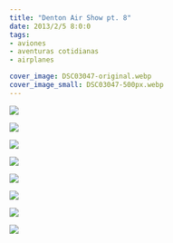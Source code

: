```yaml
---
title: "Denton Air Show pt. 8"
date: 2013/2/5 8:0:0
tags: 
- aviones
- aventuras cotidianas
- airplanes

cover_image: DSC03047-original.webp
cover_image_small: DSC03047-500px.webp
---
```

[![](DSC03047-800px.webp)](DSC03047-original.webp)

  

[![](DSC03073-800px.webp)](DSC03073-original.webp)

  

[![](DSC03075-800px.webp)](DSC03075-original.webp)

  

[![](DSC03079-001-800px.webp)](DSC03079-001-original.webp)

  

[![](DSC03079-800px.webp)](DSC03079-original.webp)

  

[![](DSC03093-800px.webp)](DSC03093-original.webp)

  

[![](DSC03135-800px.webp)](DSC03135-original.webp)

  

[![](DSC03142-800px.webp)](DSC03142-original.webp)
